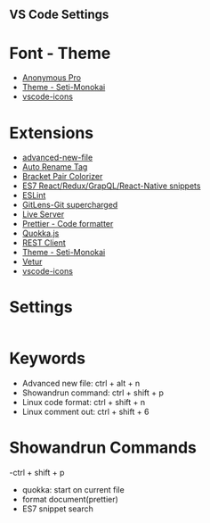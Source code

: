 ## VS Code Settings

# Font - Theme

* [Anonymous Pro](https://www.marksimonson.com/fonts/view/anonymous-pro)
* [Theme - Seti-Monokai](https://marketplace.visualstudio.com/items?itemName=SmukkeKim.theme-setimonokai)
* [vscode-icons](https://marketplace.visualstudio.com/items?itemName=vscode-icons-team.vscode-icons)

# Extensions

* [advanced-new-file](https://marketplace.visualstudio.com/items?itemName=patbenatar.advanced-new-file)
* [Auto Rename Tag](https://marketplace.visualstudio.com/items?itemName=formulahendry.auto-rename-tag)
* [Bracket Pair Colorizer](https://marketplace.visualstudio.com/items?itemName=coenraads.bracket-pair-colorizer)
* [ES7 React/Redux/GrapQL/React-Native snippets](https://marketplace.visualstudio.com/items?itemName=dsznajder.es7-react-js-snippets)
* [ESLint](https://marketplace.visualstudio.com/items?itemName=dbaeumer.vscode-eslint)
* [GitLens-Git supercharged](https://marketplace.visualstudio.com/items?itemName=eamodio.gitlens)
* [Live Server](https://marketplace.visualstudio.com/items?itemName=ritwickdey.LiveServer)
* [Prettier - Code formatter](https://marketplace.visualstudio.com/items?itemName=esbenp.prettier-vscode)
* [Quokka.js](https://marketplace.visualstudio.com/items?itemName=WallabyJs.quokka-vscode)
* [REST Client](https://marketplace.visualstudio.com/items?itemName=humao.rest-client)
* [Theme - Seti-Monokai](https://marketplace.visualstudio.com/items?itemName=SmukkeKim.theme-setimonokai)
* [Vetur](https://marketplace.visualstudio.com/items?itemName=octref.vetur)
* [vscode-icons](https://marketplace.visualstudio.com/items?itemName=vscode-icons-team.vscode-icons)

# Settings

```json

```

# Keywords

* Advanced new file: ctrl + alt + n
* Showandrun command: ctrl + shift + p
* Linux code format: ctrl + shift + n
* Linux comment out: ctrl + shift + 6

# Showandrun Commands 
  -ctrl + shift + p
  
* quokka: start on current file
* format document(prettier)
* ES7 snippet search
